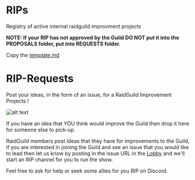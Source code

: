 # RIPs
Registry of active internal raidguild improvment projects 

**NOTE: If your RIP has not approved by the Guild DO NOT put it into the PROPOSALS folder, put into REQUESTS folder.**

Copy the [template.md](https://github.com/raid-guild/RIPs/blob/master/rip-1.md) 


# RIP-Requests
Post your ideas, in the form of an issue, for a RaidGuild Improvement Projects !

![alt text](https://github.com/raid-guild/RIP-Requests/blob/master/photo_2020-06-08%2018.22.59.jpeg)

If you have an idea that YOU think would improve the Guild then drop it here for someone else to pick-up. 

RaidGuild members post ideas that they have for improvements to the Guild, if you are interested in joining the Guild and see an issue that you would like to lead then let us know by posting in the issue URL in the [Lobby](https://discord.gg/eCJECEa) and we'll start an RIP channel for you to run the show. 

Feel free to ask for help or seek some allies for you RIP on Discord. 

